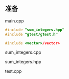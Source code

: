## 准备

main.cpp

```cpp
#include "sum_integers.hpp"
#include "gtest/gtest.h"

#include <vector>/vector>


```

sum_integers.cpp

sum_integers.hpp

test.cpp
